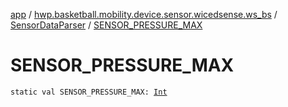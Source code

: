 [app](../../index.md) / [hwp.basketball.mobility.device.sensor.wicedsense.ws_bs](../index.md) / [SensorDataParser](index.md) / [SENSOR_PRESSURE_MAX](.)

# SENSOR_PRESSURE_MAX

`static val SENSOR_PRESSURE_MAX: `[`Int`](https://kotlinlang.org/api/latest/jvm/stdlib/kotlin/-int/index.html)